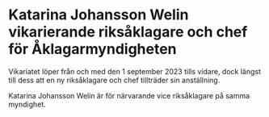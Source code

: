 # Katarina Johansson Welin vikarierande riksåklagare och chef för Åklagarmyndigheten

Vikariatet löper från och med den 1 september 2023 tills vidare, dock längst till dess att en ny riks­åklagare och chef tillträder sin anställning.

Katarina Johansson Welin är för närvarande vice riks­åklagare på samma myndighet.
